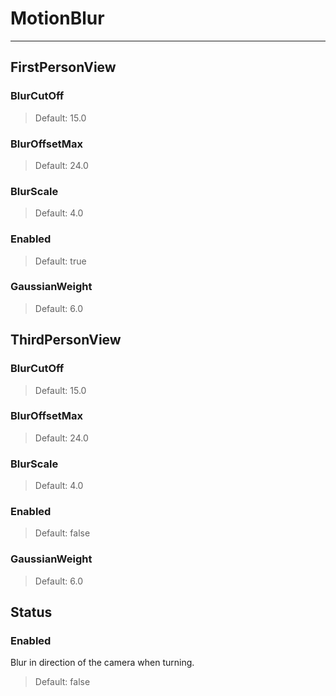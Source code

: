 # MotionBlur

---

## FirstPersonView

### BlurCutOff

>Default: 15.0

### BlurOffsetMax

>Default: 24.0

### BlurScale

>Default: 4.0

### Enabled

>Default: true

### GaussianWeight

>Default: 6.0

## ThirdPersonView

### BlurCutOff

>Default: 15.0

### BlurOffsetMax

>Default: 24.0

### BlurScale

>Default: 4.0

### Enabled

>Default: false

### GaussianWeight

>Default: 6.0

## Status

### Enabled

 Blur in direction of the camera when turning.

>Default: false
